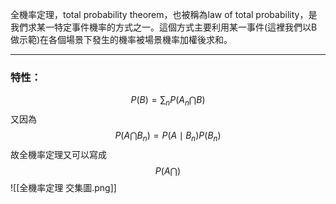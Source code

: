 全機率定理，total probability theorem，也被稱為law of total probability，是我們求某一特定事件機率的方式之一。這個方式主要利用某一事件(這裡我們以B做示範)在各個場景下發生的機率被場景機率加權後求和。
- - -
### 特性：
$$
P(B)=\sum_n P(A_n \bigcap B)
$$
又因為
$$
P(A\bigcap B_n)=P(A \mid B_n)P(B_n)
$$
故全機率定理又可以寫成
$$
P(A \bigcap )
$$
![[全機率定理 交集圖.png]]